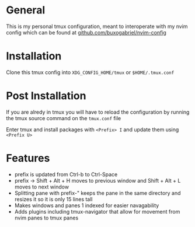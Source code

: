 # General

This is my personal tmux configuration, meant to interoperate with my nvim config which can be found at [github.com/buxogabriel/nvim-config](github.com/buxogabriel/nvim-config)

# Installation

Clone this tmux config into `XDG_CONFIG_HOME/tmux` or `$HOME/.tmux.conf`

# Post Installation

If you are alredy in tmux you will have to reload the configuration by running the tmux source command on the `tmux.conf` file

Enter tmux and install packages with `<Prefix> I` and update them using `<Prefix U>`

# Features

- prefix is updated from Ctrl-b to Ctrl-Space
- prefix -> Shift + Alt + H moves to previous window and Shift + Alt + L moves to next window
- Splitting pane with prefix-" keeps the pane in the same directory and resizes it so it is only 15 lines tall
- Makes windows and panes 1 indexed for easier navagability
- Adds plugins including tmux-navigator that allow for movement from nvim panes to tmux panes
